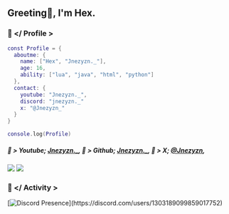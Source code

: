 ## Greeting👋, I'm Hex.

### 🥕 </ Profile >
```lua
const Profile = {
  aboutme: {
    name: ["Hex", "Jnezyzn._"],
    age: 16,
    ability: ["lua", "java", "html", "python"] 
  },
  contact: {
    youtube: "Jnezyzn._",
    discord: "jnezyzn._"
    x: "@Jnezyzn_"
  }
}

console.log(Profile)
```
##### 🥕 > Youtube; <a href="https://www.youtube.com/@Jnezyzn" target="_blank" rel="noreferrer">Jnezyzn.\_</a>, 💚 > Github; <a href="https://github.com/Jnezyzn" target="_blank" rel="noreferrer">Jnezyzn.\_</a>, 🐇 > X; <a href="https://x.com/Jnezyzn_" target="_blank" rel="noreferrer">@Jnezyzn</a>,
<a href="https://www.github.com/Jnezyzn" target="_blank" rel="noreferrer"><img src="https://img.shields.io/github/followers/Jnezyzn?logo=github&style=for-the-badge&color=0891b2&labelColor=1c1917" /></a>
     <a href="https://www.x.com/Jnezyzn_" target="_blank" rel="noreferrer"><img src="https://img.shields.io/twitter/follow/Jnezyzn_?logo=twitter&style=for-the-badge&color=0891b2&labelColor=1c1917"/></a>
### 🐇 </ Activity >
[![Discord Presence](https://lanyard-profile-readme.vercel.app/api/1303189099859017752?theme=light&bg=fad3d3&animated=false&hideDiscrim=true&borderRadius=30px&idleMessage=Probably%20doing%20something%20else...)](https://discord.com/users/1303189099859017752)
